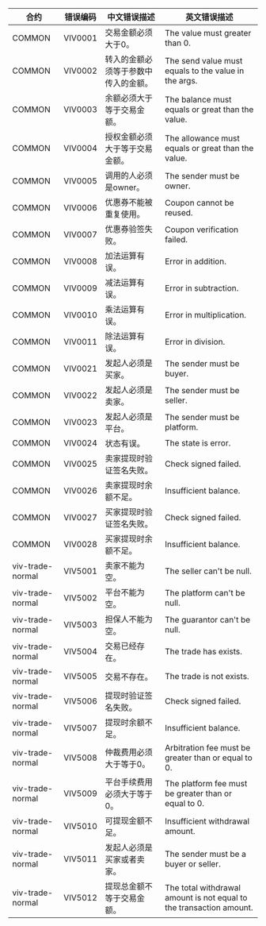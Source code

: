 | 合约                     | 错误编码    | 中文错误描述                | 英文错误描述                                                                                     |
|------------------------|---------|-----------------------|--------------------------------------------------------------------------------------------|
| COMMON                 | VIV0001 | 交易金额必须大于0。            | The value must greater than 0.                                                             |
| COMMON                 | VIV0002 | 转入的金额必须等于参数中传入的金额。    | The send value must equals to the value in the args.                                       |
| COMMON                 | VIV0003 | 余额必须大于等于交易金额。         | The balance must equals or great than the value.                                           |
| COMMON                 | VIV0004 | 授权金额必须大于等于交易金额。       | The allowance must equals or great than the value.                                         |
| COMMON                 | VIV0005 | 调用的人必须是owner。         | The sender must be owner.                                                                  |
| COMMON                 | VIV0006 | 优惠券不能被重复使用。           | Coupon cannot be reused.                                                                   |
| COMMON                 | VIV0007 | 优惠券验签失败。              | Coupon verification failed.                                                                |
| COMMON                 | VIV0008 | 加法运算有误。               | Error in addition.                                                                         |
| COMMON                 | VIV0009 | 减法运算有误。               | Error in subtraction.                                                                      |
| COMMON                 | VIV0010 | 乘法运算有误。               | Error in multiplication.                                                                   |
| COMMON                 | VIV0011 | 除法运算有误。               | Error in division.                                                                         |
| COMMON                 | VIV0021 | 发起人必须是买家。             | The sender must be buyer.                                                                  |
| COMMON                 | VIV0022 | 发起人必须是卖家。             | The sender must be seller.                                                                 |
| COMMON                 | VIV0023 | 发起人必须是平台。             | The sender must be platform.                                                               |
| COMMON                 | VIV0024 | 状态有误。                 | The state is error.                                                                        |
| COMMON                 | VIV0025 | 卖家提现时验证签名失败。          | Check signed failed.                                                                       |
| COMMON                 | VIV0026 | 卖家提现时余额不足。            | Insufficient balance.                                                                      |
| COMMON                 | VIV0027 | 买家提现时验证签名失败。          | Check signed failed.                                                                       |
| COMMON                 | VIV0028 | 买家提现时余额不足。            | Insufficient balance.                                                                      |
| viv-trade-normal       | VIV5001 | 卖家不能为空。               | The seller can't be null.                                                                  |
| viv-trade-normal       | VIV5002 | 平台不能为空。               | The platform can't be null.                                                                |
| viv-trade-normal       | VIV5003 | 担保人不能为空。              | The guarantor can't be null.                                                               |
| viv-trade-normal       | VIV5004 | 交易已经存在。               | The trade has exists.                                                                      |
| viv-trade-normal       | VIV5005 | 交易不存在。                | The trade is not exists.                                                                   |
| viv-trade-normal       | VIV5006 | 提现时验证签名失败。            | Check signed failed.                                                                       |
| viv-trade-normal       | VIV5007 | 提现时余额不足。              | Insufficient balance.                                                                      |
| viv-trade-normal       | VIV5008 | 仲裁费用必须大于等于0。          | Arbitration fee must be greater than or equal to 0.                                        |
| viv-trade-normal       | VIV5009 | 平台手续费用必须大于等于0。        | The platform fee must be greater than or equal to 0.                                       |
| viv-trade-normal       | VIV5010 | 可提现金额不足。              | Insufficient withdrawal amount.                                                            |
| viv-trade-normal       | VIV5011 | 发起人必须是买家或者卖家。         | The sender must be a buyer or seller.                                                      |
| viv-trade-normal       | VIV5012 | 提现总金额不等于交易金额。         | The total withdrawal amount is not equal to the transaction amount.                        |





